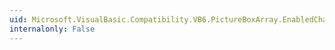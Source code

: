 ```yaml
---
uid: Microsoft.VisualBasic.Compatibility.VB6.PictureBoxArray.EnabledChanged
internalonly: False
---
```

